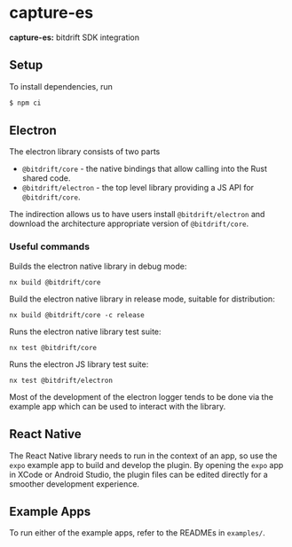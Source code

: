 # capture-es

**capture-es:** bitdrift SDK integration

## Setup

To install dependencies, run

```sh
$ npm ci
```

## Electron

The electron library consists of two parts

- `@bitdrift/core` - the native bindings that allow calling into the Rust shared code.
- `@bitdrift/electron` - the top level library providing a JS API for `@bitdrift/core`.

The indirection allows us to have users install `@bitdrift/electron` and download the
architecture appropriate version of `@bitdrift/core`.

### Useful commands

Builds the electron native library in debug mode:

`nx build @bitdrift/core`

Build the electron native library in release mode, suitable for distribution:

`nx build @bitdrift/core -c release`

Runs the electron native library test suite:

`nx test @bitdrift/core`

Runs the electron JS library test suite:

`nx test @bitdrift/electron`

Most of the development of the electron logger tends to be done via the example app which can
be used to interact with the library.

## React Native

The React Native library needs to run in the context of an app, so use the `expo` example app
to build and develop the plugin. By opening the `expo` app in XCode or Android Studio, the
plugin files can be edited directly for a smoother development experience.

## Example Apps

To run either of the example apps, refer to the READMEs in `examples/`.
